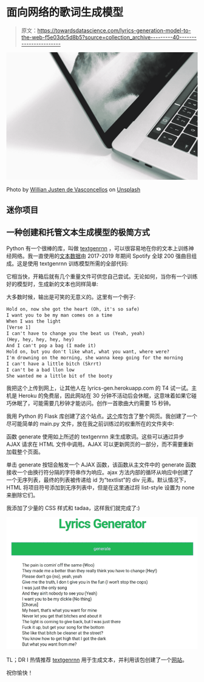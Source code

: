 # 面向网络的歌词生成模型

> 原文：<https://towardsdatascience.com/lyrics-generation-model-to-the-web-f5e03dc5d8b5?source=collection_archive---------40----------------------->

![](img/4c5b4eba5d6b88f1bd2f6d35027d8cce.png)

Photo by [Willian Justen de Vasconcellos](https://unsplash.com/@willianjusten?utm_source=medium&utm_medium=referral) on [Unsplash](https://unsplash.com?utm_source=medium&utm_medium=referral)

## 迷你项目

## 一种创建和托管文本生成模型的极简方式

Python 有一个很棒的库，叫做 [textgenrnn](https://github.com/minimaxir/textgenrnn) ，可以很容易地在你的文本上训练神经网络。我一直使用的[文本数据](https://raw.githubusercontent.com/deinal/predict-spotify-top-global/master/data/processedlyrics.txt)由 2017-2019 年期间 Spotify 全球 200 强曲目组成。这是使用 textgenrnn 训练模型所需的全部代码:

它相当快，开箱后就有几个重量文件可供您自己尝试。无论如何，当你有一个训练好的模型时，生成新的文本也同样简单:

大多数时候，输出是可笑的无意义的。这里有一个例子:

```
Hold on, now she got the heart (Oh, it's so safe)
I want you to be my man comes on a time
When I was the light
[Verse 1]
I can't have to change you the beat us (Yeah, yeah)
(Hey, hey, hey, hey, hey)
And I can't pop a bag (I made it)
Hold on, but you don't like what, what you want, where were?
I'm drowning on the morning, she wanna keep going for the morning
I can't have a little bitch (Skrrt)
I can't be a bad llon low
She wanted me a little bit of the booty
```

我把这个上传到网上，让其他人在 lyrics-gen.herokuapp.com 的 T4 试一试。主机是 Heroku 的免费层，因此网站在 30 分钟不活动后会休眠，这意味着如果它碰巧休眠了，可能需要几秒钟才能访问。创作一首歌曲大约需要 15 秒钟。

我用 Python 的 Flask 库创建了这个站点。[这个](https://github.com/hd4niel/Lyrics-generation-webpage)库包含了整个网页。我创建了一个尽可能简单的 main.py 文件，放在我之前训练过的权重所在的文件夹中:

函数 generate 使用如上所述的 textgenrnn 来生成歌词。这些可以通过异步 AJAX 请求在 HTML 文件中调用。AJAX 可以更新网页的一部分，而不需要重新加载整个页面。

单击 generate 按钮会触发一个 AJAX 函数，该函数从主文件中的 generate 函数接收一个由换行符分隔的字符串作为响应。ajax 方法内部的循环从响应中创建了一个无序列表，最终的列表被传递给 id 为“textlist”的 div 元素。默认情况下，HTML 将项目符号添加到无序列表中，但是在这里通过将 list-style 设置为 none 来删除它们。

我添加了少量的 CSS 样式和 tadaa，这样我们就完成了:)

![](img/2c42290f674094fb536ed8746b85d278.png)

TL；DR I 热情推荐 [textgenrnn](https://github.com/minimaxir/textgenrnn) 用于生成文本，并利用该包创建了一个[网站](https://lyrics-gen.herokuapp.com)。

祝你愉快！